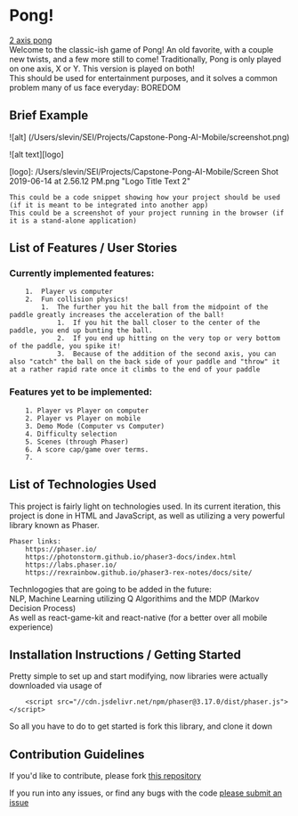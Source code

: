 
# Pong!
[2 axis pong](http://pingpangpong.surge.sh/) <br>
Welcome to the classic-ish game of Pong!  An old favorite, with a couple new twists, and a few more still to come!  Traditionally, Pong is only played on one axis, X or Y.  This version is played on both! <br>
This should be used for entertainment purposes, and it solves a common problem many of us face everyday:  BOREDOM

## Brief Example
![alt] (/Users/slevin/SEI/Projects/Capstone-Pong-AI-Mobile/screenshot.png)

![alt text][logo]

[logo]: /Users/slevin/SEI/Projects/Capstone-Pong-AI-Mobile/Screen Shot 2019-06-14 at 2.56.12 PM.png "Logo Title Text 2"

    This could be a code snippet showing how your project should be used (if it is meant to be integrated into another app)
    This could be a screenshot of your project running in the browser (if it is a stand-alone application)

##  List of Features / User Stories

### Currently implemented features:
        1.  Player vs computer
        2.  Fun collision physics!
            1.  The further you hit the ball from the midpoint of the paddle greatly increases the acceleration of the ball!
                1.  If you hit the ball closer to the center of the paddle, you end up bunting the ball.
                2.  If you end up hitting on the very top or very bottom of the paddle, you spike it!
                3.  Because of the addition of the second axis, you can also "catch" the ball on the back side of your paddle and "throw" it at a rather rapid rate once it climbs to the end of your paddle
### Features yet to be implemented:
        1. Player vs Player on computer
        2. Player vs Player on mobile
        3. Demo Mode (Computer vs Computer)
        4. Difficulty selection
        5. Scenes (through Phaser)
        6. A score cap/game over terms.
        7.

## List of Technologies Used
This project is fairly light on technologies used.  In its current iteration, this project is done in HTML and JavaScript, as well as utilizing a very powerful library known as Phaser.

    Phaser links:
        https://phaser.io/
        https://photonstorm.github.io/phaser3-docs/index.html
        https://labs.phaser.io/
        https://rexrainbow.github.io/phaser3-rex-notes/docs/site/

Technlogogies that are going to be added in the future: <br>
    NLP, Machine Learning utilizing Q Algorithims and the MDP (Markov Decision Process) <br>
    As well as react-game-kit and react-native (for a better over all mobile experience)<br>



## Installation Instructions / Getting Started
Pretty simple to set up and start modifying, now libraries were actually downloaded via usage of

        <script src="//cdn.jsdelivr.net/npm/phaser@3.17.0/dist/phaser.js"></script>
So all you have to do to get started is fork this library, and clone it down


## Contribution Guidelines
If you'd like to contribute, please fork [this repository](https://github.com/OriginalTsynn/Capstone-Pong-AI-Mobile)


If you run into any issues, or find any bugs with the code [please submit an issue](https://github.com/OriginalTsynn/Capstone-Pong-AI-Mobile/issues)







